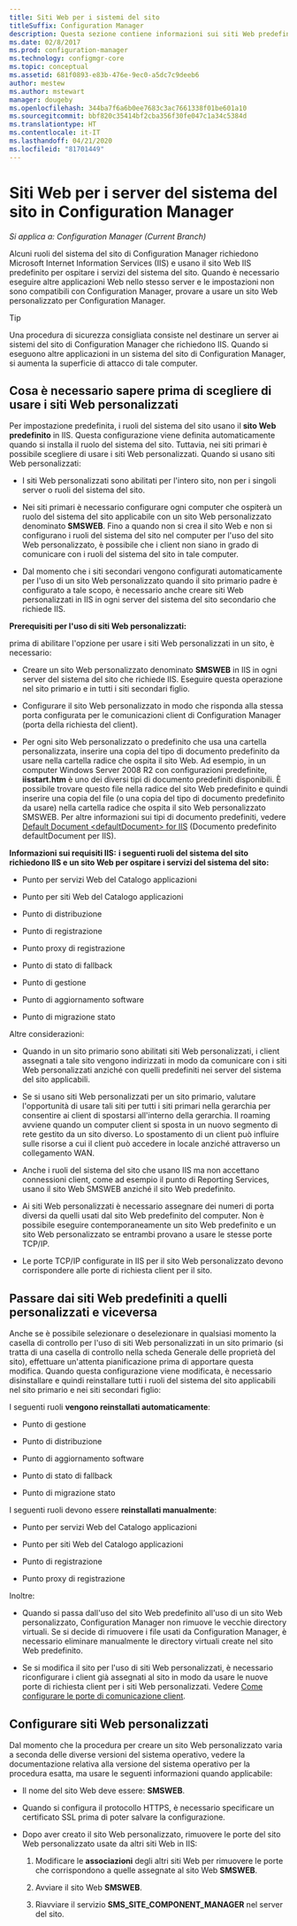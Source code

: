 ```yaml
---
title: Siti Web per i sistemi del sito
titleSuffix: Configuration Manager
description: Questa sezione contiene informazioni sui siti Web predefiniti e personalizzati per i server del sistema del sito in Configuration Manager.
ms.date: 02/8/2017
ms.prod: configuration-manager
ms.technology: configmgr-core
ms.topic: conceptual
ms.assetid: 681f0893-e83b-476e-9ec0-a5dc7c9deeb6
author: mestew
ms.author: mstewart
manager: dougeby
ms.openlocfilehash: 344ba7f6a6b0ee7683c3ac7661338f01be601a10
ms.sourcegitcommit: bbf820c35414bf2cba356f30fe047c1a34c5384d
ms.translationtype: HT
ms.contentlocale: it-IT
ms.lasthandoff: 04/21/2020
ms.locfileid: "81701449"
---
```

# <a name="websites-for-site-system-servers-in-configuration-manager"></a>Siti Web per i server del sistema del sito in Configuration Manager

*Si applica a: Configuration Manager (Current Branch)*

Alcuni ruoli del sistema del sito di Configuration Manager richiedono Microsoft Internet Information Services (IIS) e usano il sito Web IIS predefinito per ospitare i servizi del sistema del sito. Quando è necessario eseguire altre applicazioni Web nello stesso server e le impostazioni non sono compatibili con Configuration Manager, provare a usare un sito Web personalizzato per Configuration Manager.  

> [!TIP]  
>  Una procedura di sicurezza consigliata consiste nel destinare un server ai sistemi del sito di Configuration Manager che richiedono IIS. Quando si eseguono altre applicazioni in un sistema del sito di Configuration Manager, si aumenta la superficie di attacco di tale computer.  




##  <a name="what-to-know-before-choosing-to-use-custom-websites"></a><a name="BKMK_What2Know"></a> Cosa è necessario sapere prima di scegliere di usare i siti Web personalizzati  
 Per impostazione predefinita, i ruoli del sistema del sito usano il **sito Web predefinito** in IIS. Questa configurazione viene definita automaticamente quando si installa il ruolo del sistema del sito. Tuttavia, nei siti primari è possibile scegliere di usare i siti Web personalizzati. Quando si usano siti Web personalizzati:  

-   I siti Web personalizzati sono abilitati per l'intero sito, non per i singoli server o ruoli del sistema del sito.  

-   Nei siti primari è necessario configurare ogni computer che ospiterà un ruolo del sistema del sito applicabile con un sito Web personalizzato denominato **SMSWEB**. Fino a quando non si crea il sito Web e non si configurano i ruoli del sistema del sito nel computer per l'uso del sito Web personalizzato, è possibile che i client non siano in grado di comunicare con i ruoli del sistema del sito in tale computer.  

-   Dal momento che i siti secondari vengono configurati automaticamente per l'uso di un sito Web personalizzato quando il sito primario padre è configurato a tale scopo, è necessario anche creare siti Web personalizzati in IIS in ogni server del sistema del sito secondario che richiede IIS.  


  **Prerequisiti per l'uso di siti Web personalizzati:**  

 prima di abilitare l'opzione per usare i siti Web personalizzati in un sito, è necessario:  

-   Creare un sito Web personalizzato denominato **SMSWEB** in IIS in ogni server del sistema del sito che richiede IIS. Eseguire questa operazione nel sito primario e in tutti i siti secondari figlio.  

-   Configurare il sito Web personalizzato in modo che risponda alla stessa porta configurata per le comunicazioni client di Configuration Manager (porta della richiesta del client).  

-   Per ogni sito Web personalizzato o predefinito che usa una cartella personalizzata, inserire una copia del tipo di documento predefinito da usare nella cartella radice che ospita il sito Web. Ad esempio, in un computer Windows Server 2008 R2 con configurazioni predefinite, **iisstart.htm** è uno dei diversi tipi di documento predefiniti disponibili. È possibile trovare questo file nella radice del sito Web predefinito e quindi inserire una copia del file (o una copia del tipo di documento predefinito da usare) nella cartella radice che ospita il sito Web personalizzato SMSWEB. Per altre informazioni sui tipi di documento predefiniti, vedere [Default Document &lt;defaultDocument\> for IIS](https://www.iis.net/configreference/system.webserver/defaultdocument) (Documento predefinito defaultDocument per IIS).  

**Informazioni sui requisiti IIS:** 
**i seguenti ruoli del sistema del sito richiedono IIS e un sito Web per ospitare i servizi del sistema del sito:**  

-   Punto per servizi Web del Catalogo applicazioni  

-   Punto per siti Web del Catalogo applicazioni  

-   Punto di distribuzione  

-   Punto di registrazione  

-   Punto proxy di registrazione  

-   Punto di stato di fallback  

-   Punto di gestione  

-   Punto di aggiornamento software  

-   Punto di migrazione stato  

Altre considerazioni:  

-   Quando in un sito primario sono abilitati siti Web personalizzati, i client assegnati a tale sito vengono indirizzati in modo da comunicare con i siti Web personalizzati anziché con quelli predefiniti nei server del sistema del sito applicabili.  

-   Se si usano siti Web personalizzati per un sito primario, valutare l'opportunità di usare tali siti per tutti i siti primari nella gerarchia per consentire ai client di spostarsi all'interno della gerarchia. Il roaming avviene quando un computer client si sposta in un nuovo segmento di rete gestito da un sito diverso. Lo spostamento di un client può influire sulle risorse a cui il client può accedere in locale anziché attraverso un collegamento WAN.  

-   Anche i ruoli del sistema del sito che usano IIS ma non accettano connessioni client, come ad esempio il punto di Reporting Services, usano il sito Web SMSWEB anziché il sito Web predefinito.  

-   Ai siti Web personalizzati è necessario assegnare dei numeri di porta diversi da quelli usati dal sito Web predefinito del computer. Non è possibile eseguire contemporaneamente un sito Web predefinito e un sito Web personalizzato se entrambi provano a usare le stesse porte TCP/IP.  

-   Le porte TCP/IP configurate in IIS per il sito Web personalizzato devono corrispondere alle porte di richiesta client per il sito.  

## <a name="switch-between-default-and-custom-websites"></a>Passare dai siti Web predefiniti a quelli personalizzati e viceversa  
Anche se è possibile selezionare o deselezionare in qualsiasi momento la casella di controllo per l'uso di siti Web personalizzati in un sito primario (si tratta di una casella di controllo nella scheda Generale delle proprietà del sito), effettuare un'attenta pianificazione prima di apportare questa modifica. Quando questa configurazione viene modificata, è necessario disinstallare e quindi reinstallare tutti i ruoli del sistema del sito applicabili nel sito primario e nei siti secondari figlio:  

I seguenti ruoli **vengono reinstallati automaticamente**:  

-   Punto di gestione  

-   Punto di distribuzione  

-   Punto di aggiornamento software  

-   Punto di stato di fallback  

-   Punto di migrazione stato  

I seguenti ruoli devono essere **reinstallati manualmente**:  

-   Punto per servizi Web del Catalogo applicazioni  

-   Punto per siti Web del Catalogo applicazioni  

-   Punto di registrazione  

-   Punto proxy di registrazione  

Inoltre:  

-   Quando si passa dall'uso del sito Web predefinito all'uso di un sito Web personalizzato, Configuration Manager non rimuove le vecchie directory virtuali. Se si decide di rimuovere i file usati da Configuration Manager, è necessario eliminare manualmente le directory virtuali create nel sito Web predefinito.  

-   Se si modifica il sito per l'uso di siti Web personalizzati, è necessario riconfigurare i client già assegnati al sito in modo da usare le nuove porte di richiesta client per i siti Web personalizzati. Vedere [Come configurare le porte di comunicazione client](../../../core/clients/deploy/configure-client-communication-ports.md).  

## <a name="set-up-custom-websites"></a>Configurare siti Web personalizzati  
Dal momento che la procedura per creare un sito Web personalizzato varia a seconda delle diverse versioni del sistema operativo, vedere la documentazione relativa alla versione del sistema operativo per la procedura esatta, ma usare le seguenti informazioni quando applicabile:  

-   Il nome del sito Web deve essere: **SMSWEB**.  

-   Quando si configura il protocollo HTTPS, è necessario specificare un certificato SSL prima di poter salvare la configurazione.  

-   Dopo aver creato il sito Web personalizzato, rimuovere le porte del sito Web personalizzato usate da altri siti Web in IIS:  

    1.  Modificare le **associazioni** degli altri siti Web per rimuovere le porte che corrispondono a quelle assegnate al sito Web **SMSWEB**.  

    2.  Avviare il sito Web **SMSWEB**.  

    3.  Riavviare il servizio **SMS_SITE_COMPONENT_MANAGER** nel server del sito.  
